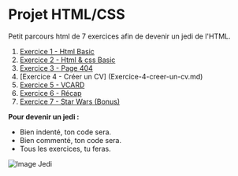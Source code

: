 # Projet HTML/CSS
Petit parcours html de 7 exercices afin de devenir un jedi de l'HTML. 

1. [Exercice 1 - Html Basic](Exercice-1-html-basic.md)    
2. [Exercice 2 - Html & css Basic](Exercice-2-html-css-basic.md)
3. [Exercice 3 - Page 404](Exercice-3-404-html.md)
4. [Exercice 4 - Créer un CV] (Exercice-4-creer-un-cv.md)
5. [Exercice 5 - VCARD](Exercice-5-vcard.md)
6. [Exercice 6 - Récap](Exercice-6-summary.md)
7. [Exercice 7 - Star Wars (Bonus)](Exercice-7-Star-Wars.md)

**Pour devenir un jedi  :** 
* Bien indenté, ton code sera.
* Bien commenté, ton code sera.
* Tous les exercices, tu feras. 

![Image Jedi](https://assets-jpcust.jwpsrv.com/thumbs/h1ferMj9-720.jpg)
